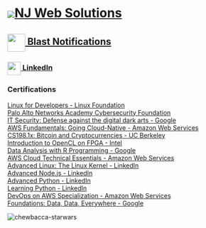 # <a href="https://njweb.solutions" target="blank"><img align="center" src="https://www.njweb.solutions/nj.png" />NJ Web Solutions</a>
## <a href="https://blastnotifications.com" target="blank"><img height="40" width="40" align="center" src="https://blastnotifications.com/img/preview.png" /> Blast Notifications</a>
### <a href="https://linkedin.com/in/daviddibenedetto" target="blank"><img align="center" src="https://upload.wikimedia.org/wikipedia/commons/c/ca/LinkedIn_logo_initials.png" alt="" height="30" width="30" /> LinkedIn</a>
### Certifications
  <a href="https://www.coursera.org/account/accomplishments/certificate/YARTWTEHFU3B">Linux for Developers - Linux Foundation</a><br>
  <a href="https://www.coursera.org/account/accomplishments/certificate/7LMCU36DENKM">Palo Alto Networks Academy Cybersecurity Foundation</a><br>
  <a href="https://www.coursera.org/account/accomplishments/certificate/GMA3DZ44ZB2B">IT Security: Defense against the digital dark arts - Google</a><br>
  <a href="https://www.coursera.org/account/accomplishments/certificate/FFUT6SSDGSPH">AWS Fundamentals: Going Cloud-Native - Amazon Web Services</a><br>
  <a href="https://courses.edx.org/certificates/5d8db41035b54efdbf19145d6ac6c23c">CS198.1x: Bitcoin and Cryptocurrencies - UC Berkeley</a><br>
  <a href="https://www.coursera.org/account/accomplishments/certificate/H33ZHEPFTTZS">Introduction to OpenCL on FPGA - Intel</a><br>
  <a href="https://www.coursera.org/account/accomplishments/certificate/4QGLG7CZE77L">Data Analysis with R Programming - Google</a><br>
  <a href="https://www.coursera.org/account/accomplishments/certificate/848YWPETM3YP">AWS Cloud Technical Essentials - Amazon Web Services</a><br>
  <a href="https://www.linkedin.com/learning/certificates/590926198e71be7de528b68de165abeedccecfc9e74fb306cbff996799ba1411">Advanced Linux: The Linux Kernel - LinkedIn</a><br>
  <a href="https://www.linkedin.com/learning/certificates/04904431beac04fa92deed96f23bee2070babc73ccb86dd412b40c5c978bd50e">Advanced Node.js - LinkedIn</a><br>
  <a href="https://www.linkedin.com/learning/certificates/7908ef7b7e00c9ec582f0dc7c9125572978b8dd4e4ba05b1b7ec419f01877b11">Advanced Python - LinkedIn</a><br>
  <a href="https://www.linkedin.com/learning/certificates/97d41db7dcc1d1453664cd06f5c2d0e55ddbf4f3fff129052984c4aa8269d26b">Learning Python - LinkedIn</a><br>
  <a href="https://www.coursera.org/account/accomplishments/specialization/certificate/UQYLYTDQ29RD">DevOps on AWS Specialization - Amazon Web Services</a><br>
  <a href="https://www.coursera.org/account/accomplishments/certificate/T2CQWQNPYLQ2">Foundations: Data, Data, Everywhere - Google</a>

![chewbacca-starwars](https://user-images.githubusercontent.com/20129616/188277093-1a8a09b3-cdde-4416-9262-bcffa06ec548.gif)

